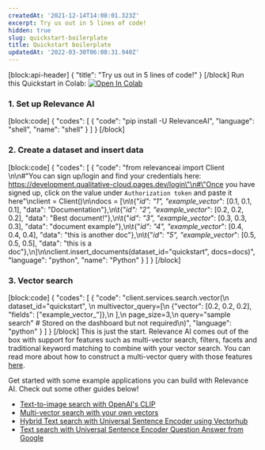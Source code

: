 ```yaml
---
createdAt: '2021-12-14T14:08:01.323Z'
excerpt: Try us out in 5 lines of code!
hidden: true
slug: quickstart-boilerplate
title: Quickstart boilerplate
updatedAt: '2022-03-30T06:08:31.940Z'
---
```


[block:api-header]
{
  "title": "Try us out in 5 lines of code!"
}
[/block]
Run this Quickstart in Colab: [![Open In Colab](https://colab.research.google.com/assets/colab-badge.svg)](https://colab.research.google.com/drive/1qMLzS4pAQfFBQ1wvCePbkSB6lOlrAcof?usp=sharing)

### 1. Set up Relevance AI
[block:code]
{
  "codes": [
    {
      "code": "pip install -U RelevanceAI",
      "language": "shell",
      "name": "shell"
    }
  ]
}
[/block]
### 2. Create a dataset and insert data
[block:code]
{
  "codes": [
    {
      "code": "from relevanceai import Client \n\n#\"You can sign up/login and find your credentials here: https://development.qualitative-cloud.pages.dev/login\"\n#\"Once you have signed up, click on the value under `Authorization token` and paste it here\"\nclient = Client()\n\ndocs = [\n\t{\"_id\": \"1\", \"example_vector_\": [0.1, 0.1, 0.1], \"data\": \"Documentation\"},\n\t{\"_id\": \"2\", \"example_vector_\": [0.2, 0.2, 0.2], \"data\": \"Best document!\"},\n\t{\"_id\": \"3\", \"example_vector_\": [0.3, 0.3, 0.3], \"data\": \"document example\"},\n\t{\"_id\": \"4\", \"example_vector_\": [0.4, 0.4, 0.4], \"data\": \"this is another doc\"},\n\t{\"_id\": \"5\", \"example_vector_\": [0.5, 0.5, 0.5], \"data\": \"this is a doc\"},\n]\n\nclient.insert_documents(dataset_id=\"quickstart\", docs=docs)",
      "language": "python",
      "name": "Python"
    }
  ]
}
[/block]
### 3. Vector search
[block:code]
{
  "codes": [
    {
      "code": "client.services.search.vector(\n    dataset_id=\"quickstart\", \n    multivector_query=[\n        {\"vector\": [0.2, 0.2, 0.2], \"fields\": [\"example_vector_\"]},\n    ],\n    page_size=3,\n    query=\"sample search\" # Stored on the dashboard but not required\n)",
      "language": "python"
    }
  ]
}
[/block]
This is just the start. Relevance AI comes out of the box with support for features such as multi-vector search, filters, facets and traditional keyword matching to combine with your vector search. You can read more about how to construct a multi-vector query with those features [here](doc:vector-search-prerequisites).

Get started with some example applications you can build with Relevance AI. Check out some other guides below!
- [Text-to-image search with OpenAI's CLIP](doc:quickstart-text-to-image-search)
- [Multi-vector search with your own vectors](doc:search-with-your-own-vectors)
- [Hybrid Text search with Universal Sentence Encoder using Vectorhub](doc:quickstart-text-search)
- [Text search with Universal Sentence Encoder Question Answer from Google](doc:quickstart-question-answering)